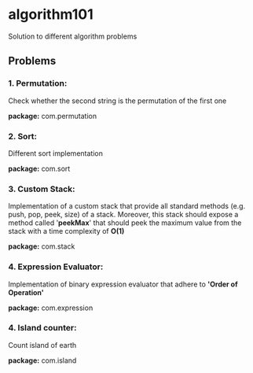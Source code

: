# algorithm101
Solution to different algorithm problems

## Problems

### 1. Permutation:
Check whether the second string is the permutation of the first one

**package:**  com.permutation

### 2. Sort:
Different sort implementation

**package:**  com.sort

### 3. Custom Stack:
Implementation of a custom stack that provide all standard methods (e.g. push, pop, peek, size) of a stack. Moreover, this stack should expose a method called '**peekMax**' that should peek the maximum value from the stack with a time complexity of **O(1)**

**package:**  com.stack

### 4. Expression Evaluator:
Implementation of binary expression evaluator that adhere to **'Order of Operation'** 

**package:**  com.expression

### 4. Island counter:
Count island of earth 

**package:**  com.island

